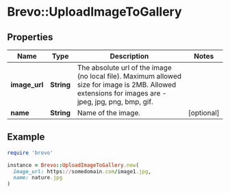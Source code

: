 # Brevo::UploadImageToGallery

## Properties

| Name | Type | Description | Notes |
| ---- | ---- | ----------- | ----- |
| **image_url** | **String** | The absolute url of the image (no local file). Maximum allowed size for image is 2MB. Allowed extensions for images are - jpeg, jpg, png, bmp, gif. |  |
| **name** | **String** | Name of the image. | [optional] |

## Example

```ruby
require 'brevo'

instance = Brevo::UploadImageToGallery.new(
  image_url: https://somedomain.com/image1.jpg,
  name: nature.jpg
)
```

